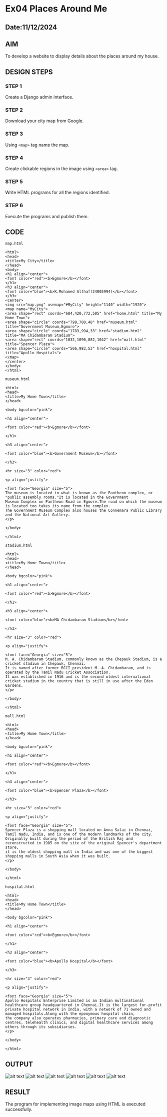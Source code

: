 # Ex04 Places Around Me
## Date:11/12/2024

## AIM
To develop a website to display details about the places around my house.

## DESIGN STEPS

### STEP 1
Create a Django admin interface.

### STEP 2
Download your city map from Google.

### STEP 3
Using ```<map>``` tag name the map.

### STEP 4
Create clickable regions in the image using ```<area>``` tag.

### STEP 5
Write HTML programs for all the regions identified.

### STEP 6
Execute the programs and publish them.

## CODE
```
map.html

<html>
<head>
<title>My City</title>
</head>
<body>
<h1 align="center">
<font color="red"><b>Egmore</b></font>
</h1>
<h3 align="center">
<font color="blue"><b>K.Mohamed Althaf(24005994)</b></font>
</h3>
<center>
<img src="map.png" usemap="#MyCity" height="1140" width="1920">
<map name="MyCity">
<area shape="rect" coords="684,420,772,505" href="home.html" title="My Home Town">
<area shape="circle" coords="798,700,48" href="museum.html" title="Government Museum,Egmore">
<area shape="circle" coords="1783,994,33" href="stadium.html" title="MA Chidambaram Stadium">
<area shape="rect" coords="1032,1090,882,1042" href="mall.html" title="Spencer Plaza">
<area shape="circle" coords="566,983,53" href="hospital.html" title="Apollo Hospitals">
</map>
</center>
</body>
</html>

museum.html

<html>
<head>
<title>My Home Town</title>
</head>

<body bgcolor="pink">

<h1 align="center">

<font color="red"><b>Egmore</b></font>

</h1>

<h3 align="center">

<font color="blue"><b>Government Museum</b></font>

</h3>

<hr size="3" color="red">

<p align="justify">

<font face="Georgia" size="5">
The museum is located in what is known as the Pantheon complex, or "public assembly rooms."It is located in the Government 
Museum Complex on Pantheon Road in Egmore.The road on which the museum is located too takes its name from the complex. 
The Government Museum Complex also houses the Connemara Public Library and the National Art Gallery.
</p>

</body>

</html>

stadium.html

<html>
<head>
<title>My Home Town</title>
</head>

<body bgcolor="pink">

<h1 align="center">

<font color="red"><b>Egmore</b></font>

</h1>

<h3 align="center">

<font color="blue"><b>MA Chidambaram Stadium</b></font>

</h3>

<hr size="3" color="red">

<p align="justify">

<font face="Georgia" size="5">
M. A. Chidambaram Stadium, commonly known as the Chepauk Stadium, is a cricket stadium in Chepauk, Chennai.
It is named after former BCCI president M. A. Chidambaram, and is operated by the Tamil Nadu Cricket Association. 
It was established in 1916 and is the second oldest international cricket stadium in the country that is still in use after the Eden Gardens.
</p>

</body>

</html>

mall.html

<html>
<head>
<title>My Home Town</title>
</head>

<body bgcolor="pink">

<h1 align="center">

<font color="red"><b>Egmore</b></font>

</h1>

<h3 align="center">

<font color="blue"><b>Spencer Plaza</b></font>

</h3>

<hr size="3" color="red">

<p align="justify">

<font face="Georgia" size="5">
Spencer Plaza is a shopping mall located on Anna Salai in Chennai, Tamil Nadu, India, and is one of the modern landmarks of the city. 
Originally built during the period of the British Raj and reconstructed in 1985 on the site of the original Spencer's department store, 
it is the oldest shopping mall in India and was one of the biggest shopping malls in South Asia when it was built.
</p>

</body>

</html>

hospital.html

<html>
<head>
<title>My Home Town</title>
</head>

<body bgcolor="pink">

<h1 align="center">

<font color="red"><b>Egmore</b></font>

</h1>

<h3 align="center">

<font color="blue"><b>Apollo Hospital</b></font>

</h3>

<hr size="3" color="red">

<p align="justify">

<font face="Georgia" size="5">
Apollo Hospitals Enterprise Limited is an Indian multinational healthcare group headquartered in Chennai.It is the largest for-profit 
private hospital network in India, with a network of 71 owned and managed hospitals.Along with the eponymous hospital chain, 
the company also operates pharmacies, primary care and diagnostic centres, telehealth clinics, and digital healthcare services among 
others through its subsidiaries.
</p>

</body>

</html>

```

## OUTPUT
![alt text](1.png)
![alt text](2.png)
![alt text](3.png)
![alt text](4.png)
![alt text](5.png)
![alt text](6.png)

## RESULT
The program for implementing image maps using HTML is executed successfully.
